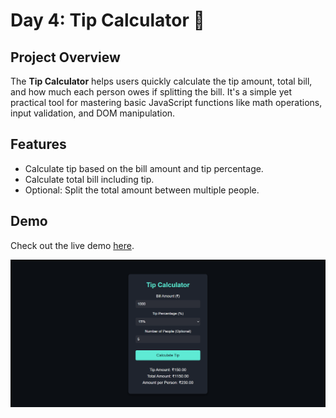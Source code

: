 # Day 4: Tip Calculator 💸

## Project Overview

The **Tip Calculator** helps users quickly calculate the tip amount, total bill, and how much each person owes if splitting the bill. It's a simple yet practical tool for mastering basic JavaScript functions like math operations, input validation, and DOM manipulation.

## Features

- Calculate tip based on the bill amount and tip percentage.
- Calculate total bill including tip.
- Optional: Split the total amount between multiple people.


## Demo

Check out the live demo [here](https://30dayjs-vaibhavkatariya.vercel.app/Day-4).

![Counter Demo](screenshot.png)
